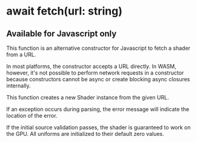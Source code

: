 # await fetch(url: string)

## Available for Javascript only

This function is an alternative constructor for Javascript to fetch a shader from a URL.

In most platforms, the constructor accepts a URL directly. In WASM, however, it's not possible to perform network requests in a constructor because constructors cannot be async or create blocking async closures internally.

This function creates a new Shader instance from the given URL.

If an exception occurs during parsing, the error message will indicate the location of the error.

If the initial source validation passes, the shader is guaranteed to work on the GPU. All uniforms are initialized to their default zero values.
